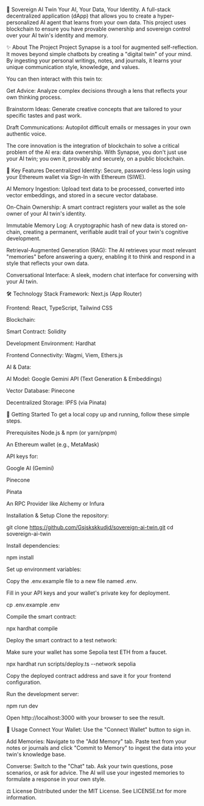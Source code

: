 🧠 Sovereign AI Twin
Your AI, Your Data, Your Identity.
A full-stack decentralized application (dApp) that allows you to create a hyper-personalized AI agent that learns from your own data. This project uses blockchain to ensure you have provable ownership and sovereign control over your AI twin's identity and memory.

✨ About The Project
Project Synapse is a tool for augmented self-reflection. It moves beyond simple chatbots by creating a "digital twin" of your mind. By ingesting your personal writings, notes, and journals, it learns your unique communication style, knowledge, and values.

You can then interact with this twin to:

Get Advice: Analyze complex decisions through a lens that reflects your own thinking process.

Brainstorm Ideas: Generate creative concepts that are tailored to your specific tastes and past work.

Draft Communications: Autopilot difficult emails or messages in your own authentic voice.

The core innovation is the integration of blockchain to solve a critical problem of the AI era: data ownership. With Synapse, you don't just use your AI twin; you own it, provably and securely, on a public blockchain.

🚀 Key Features
Decentralized Identity: Secure, password-less login using your Ethereum wallet via Sign-In with Ethereum (SIWE).

AI Memory Ingestion: Upload text data to be processed, converted into vector embeddings, and stored in a secure vector database.

On-Chain Ownership: A smart contract registers your wallet as the sole owner of your AI twin's identity.

Immutable Memory Log: A cryptographic hash of new data is stored on-chain, creating a permanent, verifiable audit trail of your twin's cognitive development.

Retrieval-Augmented Generation (RAG): The AI retrieves your most relevant "memories" before answering a query, enabling it to think and respond in a style that reflects your own data.

Conversational Interface: A sleek, modern chat interface for conversing with your AI twin.

🛠️ Technology Stack
Framework: Next.js (App Router)

Frontend: React, TypeScript, Tailwind CSS

Blockchain:

Smart Contract: Solidity

Development Environment: Hardhat

Frontend Connectivity: Wagmi, Viem, Ethers.js

AI & Data:

AI Model: Google Gemini API (Text Generation & Embeddings)

Vector Database: Pinecone

Decentralized Storage: IPFS (via Pinata)

🏁 Getting Started
To get a local copy up and running, follow these simple steps.

Prerequisites
Node.js & npm (or yarn/pnpm)

An Ethereum wallet (e.g., MetaMask)

API keys for:

Google AI (Gemini)

Pinecone

Pinata

An RPC Provider like Alchemy or Infura

Installation & Setup
Clone the repository:

git clone https://github.com/Gsjskskkudjd/sovereign-ai-twin.git
cd sovereign-ai-twin

Install dependencies:

npm install

Set up environment variables:

Copy the .env.example file to a new file named .env.

Fill in your API keys and your wallet's private key for deployment.

cp .env.example .env

Compile the smart contract:

npx hardhat compile

Deploy the smart contract to a test network:

Make sure your wallet has some Sepolia test ETH from a faucet.

npx hardhat run scripts/deploy.ts --network sepolia

Copy the deployed contract address and save it for your frontend configuration.

Run the development server:

npm run dev

Open http://localhost:3000 with your browser to see the result.

📖 Usage
Connect Your Wallet: Use the "Connect Wallet" button to sign in.

Add Memories: Navigate to the "Add Memory" tab. Paste text from your notes or journals and click "Commit to Memory" to ingest the data into your twin's knowledge base.

Converse: Switch to the "Chat" tab. Ask your twin questions, pose scenarios, or ask for advice. The AI will use your ingested memories to formulate a response in your own style.

⚖️ License
Distributed under the MIT License. See LICENSE.txt for more information.
